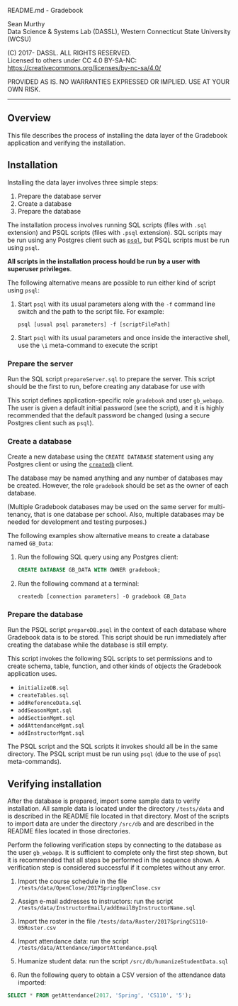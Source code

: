 README.md - Gradebook

Sean Murthy   
Data Science & Systems Lab (DASSL), Western Connecticut State University (WCSU)

(C) 2017- DASSL. ALL RIGHTS RESERVED.   
Licensed to others under CC 4.0 BY-SA-NC:   
https://creativecommons.org/licenses/by-nc-sa/4.0/

PROVIDED AS IS. NO WARRANTIES EXPRESSED OR IMPLIED. USE AT YOUR OWN RISK.

---

## Overview

This file describes the process of installing the data layer of the Gradebook
application and verifying the installation.

## Installation

Installing the data layer involves three simple steps:
1. Prepare the database server
2. Create a database
3. Prepare the database

The installation process involves running SQL scripts (files with `.sql`
extension) and PSQL scripts (files with `.psql` extension). SQL scripts may be
run using any Postgres client such as [`psql`](https://www.postgresql.org/docs/9.6/static/app-psql.html),
but PSQL scripts must be run using `psql`.

__All scripts in the installation process hould be run by a user with superuser
privileges__.

The following alternative means are possible to run either kind of script using
`psql`:

1. Start `psql` with its usual parameters along with the `-f` command line switch
and the path to the script file. For example:

      `psql [usual psql parameters] -f [scriptFilePath]`

2. Start `psql` with its usual parameters and once inside the interactive shell,
use the `\i` meta-command to execute the script

### Prepare the server

Run the SQL script `prepareServer.sql` to prepare the server. This script should
be the first to run, before creating any database for use with 

This script defines application-specific role `gradebook` and user `gb_webapp`.
The user is given a default initial password (see the script), and it is highly
recommended that the default password be changed (using a secure Postgres client
such as `psql`).


### Create a database

Create a new database using the `CREATE DATABASE` statement using any Postgres
client or using the [`createdb`](https://www.postgresql.org/docs/9.6/static/app-createdb.html)
client.

The database may be named anything and any number of databases may be created.
However, the role `gradebook` should be set as the owner of each database.

(Multiple Gradebook databases may be used on the same server for multi-tenancy,
that is one database per school. Also, multiple databases may be needed for
development and testing purposes.)

The following examples show alternative means to create a database named
`GB_Data`:

1. Run the following SQL query using any Postgres client:

      ```sql
      CREATE DATABASE GB_DATA WITH OWNER gradebook;
      ```

2. Run the following command at a terminal:

      `createdb [connection parameters] -O gradebook GB_Data`


### Prepare the database

Run the PSQL script `prepareDB.psql` in the context of each database where
Gradebook data is to be stored. This script should be run immediately after
creating the database while the database is still empty.

This script invokes the following SQL scripts to set permissions and to create
schema, table, function, and other kinds of objects the Gradebook application
uses.

- `initializeDB.sql`
- `createTables.sql`
- `addReferenceData.sql`
- `addSeasonMgmt.sql`
- `addSectionMgmt.sql`
- `addAttendanceMgmt.sql`
- `addInstructorMgmt.sql`

The PSQL script and the SQL scripts it invokes should all be in the same
directory. The PSQL script must be run using `psql` (due to the use of `psql`
meta-commands).

## Verifying installation

After the database is prepared, import some sample data to verify installation.
All sample data is located under the directory `/tests/data` and is described
in the README file located in that directory. Most of the scripts to import
data are under the directory `/src/db` and are described in the README files
located in those directories.

Perform the following verification steps by connecting to the database as
the user `gb_webapp`. It is sufficient to complete only the first step shown,
but it is recommended that all steps be performed in the sequence shown. A
verification step is considered successful if it completes without any error.

1. Import the course schedule in the file `/tests/data/OpenClose/2017SpringOpenClose.csv`

2. Assign e-mail addresses to instructors: run the script `/tests/data/InstructorEmail/addEmailByInstructorName.sql`

3. Import the roster in the file `/tests/data/Roster/2017SpringCS110-05Roster.csv`

4. Import attendance data: run the script `/tests/data/Attendance/importAttendance.psql`

5. Humanize student data: run the script `/src/db/humanizeStudentData.sql`

6. Run the following query to obtain a CSV version of the attendance data
imported:

```sql
SELECT * FROM getAttendance(2017, 'Spring', 'CS110', '5');
```
